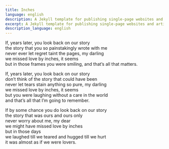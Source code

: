 ```yaml
---
title: Inches
language: english
description: A Jekyll template for publishing single-page websites and articles that are incredibly readable and fully responsive
excerpt: A Jekyll template for publishing single-page websites and articles that are incredibly readable and fully responsive
description_language: english
---
```


If, years later, you look back on our story  
the story that you so painstakingly wrote with me  
never ever let regret taint the pages, my darling  
we missed love by inches, it seems  
but in those frames you were smiling, and that’s all that matters.  
  
If, years later, you look back on our story  
don’t think of the story that could have been  
never let tears stain anything so pure, my darling  
we missed love by inches, it seems  
but you were laughing without a care in the world  
and that’s all that I’m going to remember.  
  
If by some chance you do look back on our story  
the story that was ours and ours only  
never worry about me, my dear  
we might have missed love by inches  
but in those days  
we laughed till we teared and hugged till we hurt  
it was almost as if we were lovers.